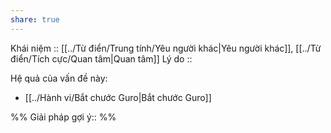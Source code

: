 ```yaml
---
share: true
---
```

Khái niệm :: [[../Từ điển/Trung tính/Yêu người khác|Yêu người khác]], [[../Từ điển/Tích cực/Quan tâm|Quan tâm]]
Lý do :: 

Hệ quả của vấn đề này:
- [[../Hành vi/Bắt chước Guro|Bắt chước Guro]]


%%
Giải pháp gợi ý:: 
%%

